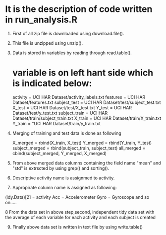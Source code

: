 # It is the description of code written in run_analysis.R

1. First of all zip file is downloaded using download.file().

2. This file is unzipped using unzip().

3. Data is stored in variables by reading through read.table().
   # variable is on left hant side which is indicated below:

     activity = UCI HAR Dataset/activity_labels.txt
     features = UCI HAR Dataset/features.txt
     subject_test = UCI HAR Dataset/test/subject_test.txt
     X_test = UCI HAR Dataset/test/X_test.txt
     Y_test = UCI HAR Dataset/test/y_test.txt
     subject_train =  UCI HAR Dataset/train/subject_train.txt
     X_train = UCI HAR Dataset/train/X_train.txt
     Y_train = "UCI HAR Dataset/train/y_train.txt

4.  Merging of training and test data is done as following

    X_merged = rbind(X_train, X_test)
    Y_merged = rbind(Y_train, Y_test)
    subject_merged = rbind(subject_train, subject_test)
    all_merged = cbind(subject_merged, Y_merged, X_merged)


5. From above merged data columns containing the field name "mean" and "std" is extrscted by using grep() and sorting().

6. Descriptive activity name is assignmed to activity.

7. Appropirate column name is assigned as following:

(idy.Data)[2] = activity
Acc = Accelerometer
Gyro = Gyroscope
and so on.....


8 From the data set in above step,second, independent tidy data set with the average of each variable for each activity and each subject is created

9. Finally above data set is written in text file by using write.table()
